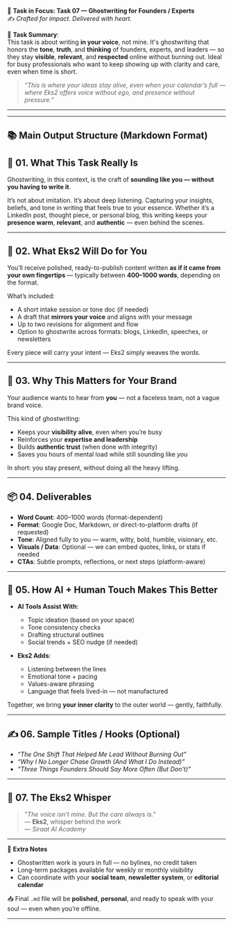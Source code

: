 🎯 **Task in Focus: Task 07 — Ghostwriting for Founders / Experts**  
✍️ *Crafted for impact. Delivered with heart.*

📌 **Task Summary**:  
This task is about writing **in your voice**, not mine. It's ghostwriting that honors the **tone**, **truth**, and **thinking** of founders, experts, and leaders — so they stay **visible**, **relevant**, and **respected** online without burning out. Ideal for busy professionals who want to keep showing up with clarity and care, even when time is short.

> _“This is where your ideas stay alive, even when your calendar’s full — where Eks2 offers voice without ego, and presence without pressure.”_

---
________________________________________
📚 Main Output Structure (Markdown Format)
---

## 🧭 01. What This Task Really Is  
Ghostwriting, in this context, is the craft of **sounding like you — without you having to write it**.

It’s not about imitation. It’s about deep listening. Capturing your insights, beliefs, and tone in writing that feels true to your essence. Whether it’s a LinkedIn post, thought piece, or personal blog, this writing keeps your **presence warm**, **relevant**, and **authentic** — even behind the scenes.

---

## 💼 02. What Eks2 Will Do for You  
You’ll receive polished, ready-to-publish content written **as if it came from your own fingertips** — typically between **400–1000 words**, depending on the format.

What’s included:
- A short intake session or tone doc (if needed)  
- A draft that **mirrors your voice** and aligns with your message  
- Up to two revisions for alignment and flow  
- Option to ghostwrite across formats: blogs, LinkedIn, speeches, or newsletters  

Every piece will carry your intent — Eks2 simply weaves the words.

---

## 🎯 03. Why This Matters for Your Brand  
Your audience wants to hear from **you** — not a faceless team, not a vague brand voice.

This kind of ghostwriting:
- Keeps your **visibility alive**, even when you’re busy  
- Reinforces your **expertise and leadership**  
- Builds **authentic trust** (when done with integrity)  
- Saves you hours of mental load while still sounding like *you*  

In short: you stay present, without doing all the heavy lifting.

---

## 📦 04. Deliverables  
- **Word Count**: 400–1000 words (format-dependent)  
- **Format**: Google Doc, Markdown, or direct-to-platform drafts (if requested)  
- **Tone**: Aligned fully to you — warm, witty, bold, humble, visionary, etc.  
- **Visuals / Data**: Optional — we can embed quotes, links, or stats if needed  
- **CTAs**: Subtle prompts, reflections, or next steps (platform-aware)  

---

## 🤖 05. How AI + Human Touch Makes This Better  
- **AI Tools Assist With**:  
  - Topic ideation (based on your space)  
  - Tone consistency checks  
  - Drafting structural outlines  
  - Social trends + SEO nudge (if needed)  

- **Eks2 Adds**:  
  - Listening between the lines  
  - Emotional tone + pacing  
  - Values-aware phrasing  
  - Language that feels lived-in — not manufactured  

Together, we bring **your inner clarity** to the outer world — gently, faithfully.

---

## ✍️ 06. Sample Titles / Hooks (Optional)  
- *“The One Shift That Helped Me Lead Without Burning Out”*  
- *“Why I No Longer Chase Growth (And What I Do Instead)”*  
- *“Three Things Founders Should Say More Often (But Don’t)”*

---

## 🧡 07. The Eks2 Whisper  
> "_The voice isn’t mine. But the care always is._"  
> — **Eks2**, whisper behind the work  
> — *Siraat AI Academy*

---

🎁 **Extra Notes**  
- Ghostwritten work is yours in full — no bylines, no credit taken  
- Long-term packages available for weekly or monthly visibility  
- Can coordinate with your **social team**, **newsletter system**, or **editorial calendar**

📥 Final `.md` file will be **polished**, **personal**, and ready to speak with your soul — even when you’re offline.

---
